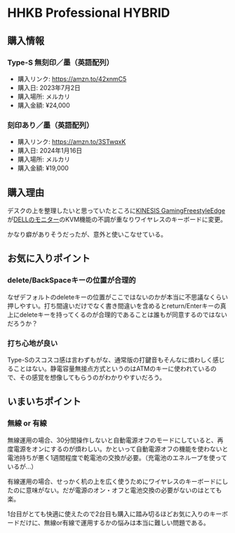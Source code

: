 # HHKB Professional HYBRID
## 購入情報
### Type-S 無刻印／墨（英語配列）
- 購入リンク: <https://amzn.to/42xnmC5>
- 購入日: 2023年7月2日
- 購入場所: メルカリ
- 購入金額: ¥24,000
### 刻印あり／墨（英語配列）
- 購入リンク: <https://amzn.to/3STwqxK>
- 購入日: 2024年1月16日
- 購入場所: メルカリ
- 購入金額: ¥19,000
## 購入理由
デスクの上を整理したいと思っていたところに[KINESIS GamingFreestyleEdge](./offloads/KINESIS_GamingFreestyleEdge)が[DELLのモニター](./DELL_U2723QE)のKVM機能の不調が重なりワイヤレスのキーボードに変更。

かなり癖がありそうだったが、意外と使いこなせている。

## お気に入りポイント
### delete/BackSpaceキーの位置が合理的
なぜデフォルトのdeleteキーの位置がここではないのかが本当に不思議なくらい押しやすい。打ち間違いだけでなく書き間違いを含めるとreturn/Enterキーの真上にdeleteキーを持ってくるのが合理的であることは誰もが同意するのではないだろうか？
### 打ち心地が良い
Type-Sのスコスコ感は言わずもがな、通常版の打鍵音もそんなに煩わしく感じることはない。静電容量無接点方式というのはATMのキーに使われているので、その感覚を想像してもらうのがわかりやすいだろう。
## いまいちポイント
###  無線 or 有線
無線運用の場合、30分間操作しないと自動電源オフのモードにしていると、再度電源をオンにするのが煩わしい。かといって自動電源オフの機能を使わないと電池持ちが悪く1週間程度で乾電池の交換が必要。（充電池のエネループを使っているが…）

有線運用の場合、せっかく机の上を広く使うためにワイヤレスのキーボードにしたのに意味がない。だが電源のオン・オフと電池交換の必要がないのはとても楽。

1台目がとても快適に使えたので2台目も購入に踏み切るほどお気に入りのキーボードだけに、無線or有線で運用するかの悩みは本当に難しい問題である。
